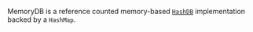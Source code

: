 MemoryDB is a reference counted memory-based [`HashDB`](https://github.com/paritytech/parity-common/tree/master/hash-db) implementation backed by a `HashMap`.
